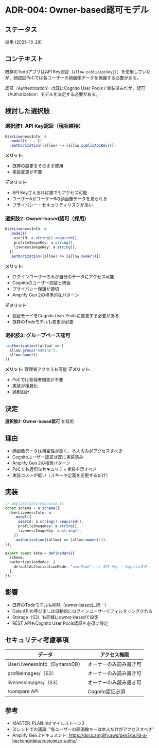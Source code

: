 # ADR-004: Owner-based認可モデル

## ステータス
採用 (2025-10-28)

## コンテキスト
既存のTodoアプリはAPI Key認証（`allow.publicApiKey()`）を使用していたが、顔認証PoCでは各ユーザーの顔画像データを保護する必要がある。

認証（Authentication）は既にCognito User Poolsで実装済みだが、認可（Authorization）モデルを決定する必要がある。

## 検討した選択肢

### 選択肢1: API Key認証（現状維持）
```typescript
UserLivenessInfo: a
  .model({ ... })
  .authorization((allow) => [allow.publicApiKey()])
```

**メリット**: 
- 既存の設定をそのまま使用
- 実装変更が不要

**デメリット**: 
- API Keyさえあれば誰でもアクセス可能
- ユーザーAがユーザーBの顔画像データを見られる
- プライバシー・セキュリティリスクが高い

### 選択肢2: Owner-based認可（採用）
```typescript
UserLivenessInfo: a
  .model({
    userId: a.string().required(),
    profileImageKey: a.string(),
    livenessImageKey: a.string(),
  })
  .authorization((allow) => [allow.owner()])
```

**メリット**:
- ログインユーザーのみが自分のデータにアクセス可能
- Cognitoのユーザー認証と統合
- プライバシー保護が適切
- Amplify Gen 2の標準的なパターン

**デメリット**: 
- 認証モードをCognito User Poolsに変更する必要がある
- 既存のTodoモデルも変更が必要

### 選択肢3: グループベース認可
```typescript
.authorization((allow) => [
  allow.group("Admins"),
  allow.owner()
])
```

**メリット**: 管理者アクセスも可能
**デメリット**: 
- PoCでは管理者機能が不要
- 実装が複雑化
- 過剰設計

## 決定
**選択肢2: Owner-based認可** を採用

## 理由
- 顔画像データは機密性が高く、本人のみがアクセスすべき
- Cognitoユーザー認証は既に実装済み
- Amplify Gen 2の推奨パターン
- PoCでも適切なセキュリティ実装を示すべき
- 実装コストが低い（スキーマ定義を変更するだけ）

## 実装
```typescript
// amplify/data/resource.ts
const schema = a.schema({
  UserLivenessInfo: a
    .model({
      userId: a.string().required(),
      profileImageKey: a.string(),
      livenessImageKey: a.string(),
    })
    .authorization((allow) => [allow.owner()]),
});

export const data = defineData({
  schema,
  authorizationModes: {
    defaultAuthorizationMode: "userPool", // API Key → Cognito変更
  },
});
```

## 影響
- 既存のTodoモデルも削除（owner-basedに統一）
- Data APIの呼び出しは自動的にログインユーザーでフィルタリングされる
- Storage（S3）も同様にowner-basedで設定
- REST APIもCognito User Pools認証を必須に設定

## セキュリティ考慮事項
| データ | アクセス権限 |
|--------|-------------|
| UserLivenessInfo（DynamoDB） | オーナーのみ読み書き可 |
| profileImages/（S3） | オーナーのみ読み書き可 |
| livenessImages/（S3） | オーナーのみ読み書き可 |
| /compare API | Cognito認証必須 |

## 参考
- MASTER_PLAN.md マイルストーン3
- スレッドでの議論: "各ユーザーの顔画像キーは本人だけがアクセスすべき"
- Amplify Gen 2ドキュメント: https://docs.amplify.aws/gen2/build-a-backend/data/customize-authz/

